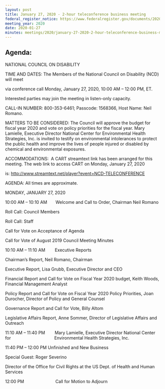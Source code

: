 ```yaml
---
layout: post
title: January 27, 2020 - 2-hour teleconference business meeting
federal_register_notice: https://www.federalregister.gov/documents/2020/01/10/2020-00340/sunshine-act-meetings
meeting_year: 2020
date: 2020-01-27
minutes: meetings/2020/january-27-2020-2-hour-teleconference-business-meeting/quarterly-minutes-20-0127-final.pdf
---
```

## Agenda:

NATIONAL COUNCIL ON DISABILITY

TIME AND DATES: The Members of the National Council on Disability (NCD) will meet

via conference call Monday, January 27, 2020, 10:00 AM – 12:00 PM, ET. 

Interested parties may join the meeting in listen-only capacity. 

CALL-IN NUMBER: 800-353-6461; Passcode: 1568366, Host Name: Neil Romano.  

MATTERS TO BE CONSIDERED: The Council will approve the budget for fiscal year 2020 and vote on policy priorities for the fiscal year. Mary Lamielle, Executive Director National Center for Environmental Health Strategies, Inc. is invited to testify on environmental intolerances to protect the public health and improve the lives of people injured or disabled by chemical and environmental exposures.

ACCOMMODATIONS:  A CART streamtext link has been arranged for this meeting. The web link to access CART on Monday, January 27, 2020

is: http://www.streamtext.net/player?event=NCD-TELECONFERENCE

AGENDA: All times are approximate.

MONDAY, JANUARY 27, 2020

10:00 AM – 10:10 AM       Welcome and Call to Order, Chairman Neil Romano 

Roll Call: Council Members 

Roll Call: Staff

Call for Vote on Acceptance of Agenda 

Call for Vote of August 2019 Council Meeting Minutes

10:10 AM – 11:10 AM        Executive Reports

Chairman’s Report, Neil Romano, Chairman

Executive Report, Lisa Grubb, Executive Director and CEO

Financial Report and Call for Vote on Fiscal Year 2020 budget, Keith Woods, Financial Management Analyst

Policy Report and Call for Vote on Fiscal Year 2020 Policy Priorities, Joan Durocher, Director of Policy and General Counsel

Governance Report and Call for Vote, Billy Altom

Legislative Affairs Report, Anne Sommer, Director of Legislative Affairs and Outreach

11:10 AM – 11:40 PM        Mary Lamielle, Executive Director National Center for                                    Environmental Health Strategies, Inc. 

11:40 PM – 12:00 PM Unfinished and New Business

Special Guest: Roger Severino

Director of the Office for Civil Rights at the US Dept. of Health and Human Services        

12:00 PM                          Call for Motion to Adjourn